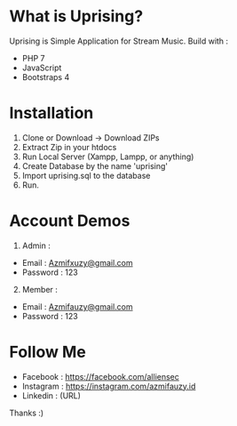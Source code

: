 # What is Uprising?
Uprising is Simple Application for Stream Music.
Build with :
- PHP 7
- JavaScript
- Bootstraps 4

# Installation
1. Clone or Download -> Download ZIPs
2. Extract Zip in your htdocs
3. Run Local Server (Xampp, Lampp, or anything)
4. Create Database by the name 'uprising'
5. Import uprising.sql to the database
6. Run.

# Account Demos 
1. Admin :
  - Email     : Azmifxuzy@gmail.com
  - Password  : 123
2. Member : 
  - Email     : Azmifauzy@gmail.com
  - Password  : 123

# Follow Me 
- Facebook  : https://facebook.com/alliensec
- Instagram : https://instagram.com/azmifauzy.id
- Linkedin : (URL)


Thanks :)
